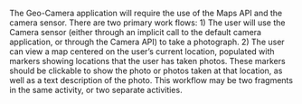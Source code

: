 The Geo-Camera application will require the use of the Maps API
and the camera sensor. There are two primary work flows: 1) The user will use the Camera
sensor (either through an implicit call to the default camera application, or through the
Camera API) to take a photograph. 2) The user can view a map centered on the user’s
current location, populated with markers showing locations that the user has taken photos.
These markers should be clickable to show the photo or photos taken at that location, as
well as a text description of the photo. This workflow may be two fragments in the same
activity, or two separate activities.
